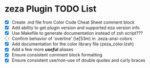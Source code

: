 # zeza Plugin TODO List

- [X] Create .md file from Color Code Cheat Sheet comment block
- [X] Add ability to get plugin version and supported eza version info
- [X] Use Makefile to generate documentation instead of zsh script???
- [ ] Confirm behavior of 'overline' (\e[53m) in .zeza-ansi-colors
- [X] Add documentation for the color library file (zeza_color.lzsh)
- [X] Add a few more ***useful*** aliases
- [X] Ensure consistent comment block formatting
- [X] Ensure consistent use/non-use of double quotes and curly braces

